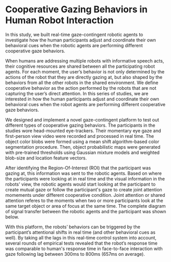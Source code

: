 # Cooperative Gazing Behaviors in Human Robot Interaction

In this study, we built real-time gaze-contingent robotic agents to investigate how the human participants adjust and coordinate their own behavioral cues when the robotic agents are performing different cooperative gaze behaviors.

When humans are addressing multiple robots with informative speech acts, their cognitive resources are shared between all the participating robot agents. For each moment, the user’s behavior is not only determined by the actions of the robot that they are directly gazing at, but also shaped by the behaviors from all the other robots in the shared environment. We define cooperative behavior as the action performed by the robots that are not capturing the user’s direct attention. In this series of studies, we are interested in how the human participants adjust and coordinate their own behavioral cues when the robot agents are performing different cooperative gaze behaviors.

We designed and implement a novel gaze-contingent platform to test out different types of cooperative gazing behaviors. The participants in the studies wore head-mounted eye-trackers. Their momentary eye gaze and first-person view video were recorded and processed in real time. The object color blobs were formed using a mean shift algorithm-based color segmentation procedure. Then, object probabilistic maps were generated with pre-trained thresholds using Gaussian mixture models and weighted blob-size and location feature vectors.

After identifying the Region-Of-Interest (ROI) that the participant was gazing at, this information was sent to the robotic agents. Based on where the participants were looking at in real time and the visual information in the robots' view, the robotic agents would start looking at the participant to create mutual gaze or follow the participant's gaze to create joint attention momements under different cooperative condition. Joint attention or shared attention referes to the moments when two or more participants look at the same target object or area of focus at the same time. The complete diagram of signal transfer between the robotic agents and the participant was shown below.

With this platform, the robots’ behaviors can be triggered by the participant’s attentional shifts in real time (and other behavioral cues as well). By taking all the lags in this real-time control system into account, several rounds of empirical tests revealed that the robot’s response time was comparable to human's response time in face-to-face interaction with gaze following lag between 300ms to 800ms (657ms on average).